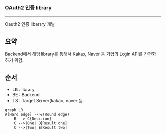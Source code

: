 ### OAuth2 인증 library
***

Oauth2 인증 libarary 개발

## 요약
Backend에서 해당 library를 통해서 Kakao, Naver 등 기업의 Login API를 간편화 하기 위함.

## 순서

* LB : library
* BE : Backend
* TS : Target Server(kakao, naver 등)

```mermaid
graph LR
A[Hard edge] -->B(Round edge)
    B --> C{Decision}
    C -->|One| D[Result one]
    C -->|Two| E[Result two]
```
